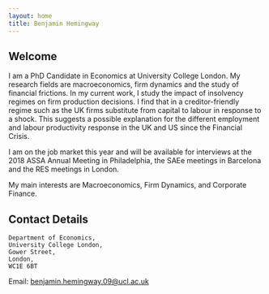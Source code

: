 ```yaml
---
layout: home
title: Benjamin Hemingway
---
```

## Welcome
I am a PhD Candidate in Economics at University College London. My research fields are macroeconomics, firm dynamics and the study of financial frictions. In my current work, I study the impact of insolvency regimes on firm production decisions. I find that in a creditor-friendly regime such as the UK firms substitute from capital to labour in response to a shock. This suggests a possible explanation for the different employment and labour productivity response in the UK and US since the Financial Crisis.

I am on the job market this year and will be available for interviews at the 2018 ASSA Annual Meeting in Philadelphia, the SAEe meetings in Barcelona and the RES meetings in London.

My main interests are Macroeconomics, Firm Dynamics, and Corporate Finance.

## Contact Details
```
Department of Economics,
University College London, 
Gower Street, 
London, 
WC1E 6BT
```

Email: [benjamin.hemingway.09@ucl.ac.uk](mailto:benjamin.hemingway.09@ucl.ac.uk)
